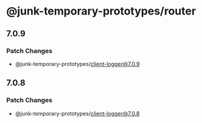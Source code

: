 # @junk-temporary-prototypes/router

## 7.0.9

### Patch Changes

- @junk-temporary-prototypes/client-logger@7.0.9

## 7.0.8

### Patch Changes

- @junk-temporary-prototypes/client-logger@7.0.8
